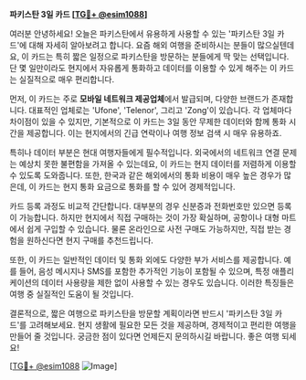 **파키스탄 3일 카드 [[TG💪+ @esim1088](https://t.me/s/esim1088)]**

여러분 안녕하세요! 오늘은 파키스탄에서 유용하게 사용할 수 있는 '파키스탄 3일 카드'에 대해 자세히 알아보려고 합니다. 요즘 해외 여행을 준비하시는 분들이 많으실텐데요, 이 카드는 특히 짧은 일정으로 파키스탄을 방문하는 분들에게 딱 맞는 선택입니다. 단 몇 일만이라도 현지에서 자유롭게 통화하고 데이터를 이용할 수 있게 해주는 이 카드는 실질적으로 매우 편리합니다.

먼저, 이 카드는 주로 **모바일 네트워크 제공업체**에서 발급되며, 다양한 브랜드가 존재합니다. 대표적인 업체로는 'Ufone', 'Telenor', 그리고 'Zong'이 있습니다. 각 업체마다 차이점이 있을 수 있지만, 기본적으로 이 카드는 3일 동안 무제한 데이터와 함께 통화 시간을 제공합니다. 이는 현지에서의 긴급 연락이나 여행 정보 검색 시 매우 유용하죠.

특히나 데이터 부분은 현대 여행자들에게 필수적입니다. 외국에서의 네트워크 연결 문제는 예상치 못한 불편함을 가져올 수 있는데요, 이 카드는 현지 데이터를 저렴하게 이용할 수 있도록 도와줍니다. 또한, 한국과 같은 해외에서의 통화 비용이 매우 높은 경우가 많은데, 이 카드는 현지 통화 요금으로 통화를 할 수 있어 경제적입니다.

카드 등록 과정도 비교적 간단합니다. 대부분의 경우 신분증과 전화번호만 있으면 등록이 가능합니다. 하지만 현지에서 직접 구매하는 것이 가장 확실하며, 공항이나 대형 마트에서 쉽게 구입할 수 있습니다. 물론 온라인으로 사전 구매도 가능하지만, 직접 받는 경험을 원하신다면 현지 구매를 추천드립니다.

또한, 이 카드는 일반적인 데이터 및 통화 외에도 다양한 부가 서비스를 제공합니다. 예를 들어, 음성 메시지나 SMS를 포함한 추가적인 기능이 포함될 수 있으며, 특정 애플리케이션의 데이터 사용량을 제한 없이 사용할 수 있는 경우도 있습니다. 이러한 특징들은 여행 중 실질적인 도움이 될 것입니다.

결론적으로, 짧은 여행으로 파키스탄을 방문할 계획이라면 반드시 '파키스탄 3일 카드'를 고려해보세요. 현지 생활에 필요한 모든 것을 제공하며, 경제적이고 편리한 여행을 만들어 줄 것입니다. 궁금한 점이 있다면 언제든지 문의하시길 바랍니다. 좋은 여행 되세요!

[[TG💪+ @esim1088](https://t.me/s/esim1088) ![Image](https://i.postimg.cc/Y0z9fWf4/image.png)]